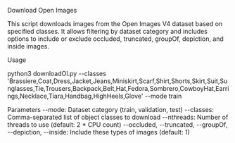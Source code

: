 Download Open Images


This script downloads images from the Open Images V4 dataset based on specified classes. It allows filtering by dataset category and includes options to include or exclude occluded, truncated, groupOf, depiction, and inside images.

Usage

python3 downloadOI.py --classes 'Brassiere,Coat,Dress,Jacket,Jeans,Miniskirt,Scarf,Shirt,Shorts,Skirt,Suit,Sunglasses,Tie,Trousers,Backpack,Belt,Hat,Fedora,Sombrero,CowboyHat,Earrings,Necklace,Tiara,Handbag,HighHeels,Glove' --mode train


Parameters
--mode: Dataset category (train, validation, test)
--classes: Comma-separated list of object classes to download
--nthreads: Number of threads to use (default: 2 * CPU count)
--occluded, --truncated, --groupOf, --depiction, --inside: Include these types of images (default: 1)
